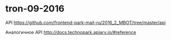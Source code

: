 # tron-09-2016

API
https://github.com/frontend-park-mail-ru/2016_2_MBOT/tree/master/api

Аналогичное API
http://docs.technopark.apiary.io/#reference
